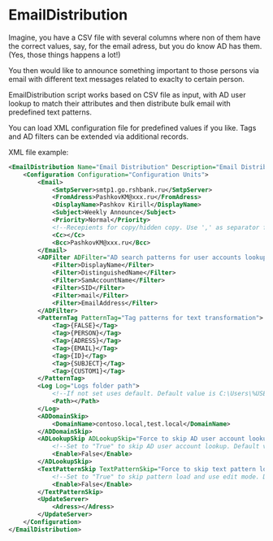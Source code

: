 # EmailDistribution

Imagine, you have a CSV file with several columns where non of them have the correct values, say, for the email adress, but you do know AD has them. (Yes, those things happens a lot!)

You then would like to announce something important to those persons via email with different text messages related to exaclty to certain person.

EmailDistribution script works based on CSV file as input, with AD user lookup to match their attributes and then distribute bulk email with predefined text patterns.

You can load XML configuration file for predefined values if you like. 
Tags and AD filters can be extended via additional records.

XML file example:
```xml
<EmailDistribution Name="Email Distribution" Description="Email Distribution Utility">
	<Configuration Configuration="Configuration Units">
		<Email>
			<SmtpServer>smtp1.go.rshbank.ru</SmtpServer>
			<FromAdress>PashkovKM@xxx.ru</FromAdress>
			<DisplayName>Pashkov Kirill</DisplayName>	
			<Subject>Weekly Announce</Subject>
			<Priority>Normal</Priority>
			<!--Recepients for copy/hidden copy. Use ',' as separator for multiplue values-->
			<Cc></Cc>
			<Bcc>PashkovKM@xxx.ru</Bcc>
		</Email>
		<ADFilter ADFilter="AD search patterns for user accounts lookup">
			<Filter>DisplayName</Filter>
			<Filter>DistinguishedName</Filter>
			<Filter>SamAccountName</Filter>
			<Filter>SID</Filter>
			<Filter>mail</Filter>
			<Filter>EmailAddress</Filter>
		</ADFilter>
		<PatternTag PatternTag="Tag patterns for text transformation">
			<Tag>{FALSE}</Tag>
			<Tag>{PERSON}</Tag>
			<Tag>{ADRESS}</Tag>
			<Tag>{EMAIL}</Tag>
			<Tag>{ID}</Tag>
			<Tag>{SUBJECT}</Tag>
			<Tag>{CUSTOM1}</Tag>
		</PatternTag>
		<Log Log="Logs folder path">
			<!--If not set uses default. Default value is C:\Users\%USERNAME%~1\AppData\Local\Temp-->
			<Path></Path>
		</Log>
		<ADDomainSkip>
			<DomainName>contoso.local,test.local</DomainName>
		</ADDomainSkip>
		<ADLookupSkip ADLookupSkip="Force to skip AD user account lookup">
			<!--Set to "True" to skip AD user account lookup. Default value is "False"-->
			<Enable>False</Enable>
		</ADLookupSkip>
		<TextPatternSkip TextPatternSkip="Force to skip text pattern load">
			<!--Set to "True" to skip pattern load and use edit mode. Default value is "False"-->
			<Enable>False</Enable>	
		</TextPatternSkip>
		<UpdateServer>
			<Adress></Adress>
		</UpdateServer>	
	</Configuration>
</EmailDistribution>
```

